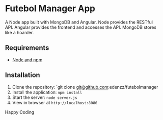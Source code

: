 # Futebol Manager App

A Node app built with MongoDB and Angular. 
Node provides the RESTful API. Angular provides the frontend and accesses the API. MongoDB stores like a hoarder.

## Requirements

- [Node and npm](http://nodejs.org)

## Installation

1. Clone the repository: `git clone git@github.com:edenzz/futebolmanager
2. Install the application: `npm install`
3. Start the server: `node server.js`
4. View in browser at `http://localhost:8080`

Happy Coding


